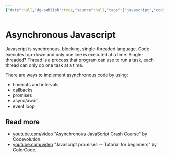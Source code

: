```yaml
---
{"date":null,"dg-publish":true,"source":null,"tags":["javascript","coding","webdev"],"title":"Asynchronous Javascript","type":"baby_note","URL":null,"permalink":"/00-fleeting-inbox/asynchronous-javascript/","dgPassFrontmatter":true}
---
```



# Asynchronous Javascript

Javascript is synchronous, blocking, single-threaded language. Code executes top-down and only one line is executed at a time.
Single-threaded? Thread is a process that program can use to run a task, each thread can only do one task at a time.

There are ways to implement asynchronous code by using:
- timeouts and intervals
- callbacks
- promises
- async/await
- event loop

## Read more

- [youtube.com/video](https://www.youtube.com/watch?v=exBgWAIeIeg) "Asynchronous JavaScript Crash Course" by Codevolution.
- [youtube.com/video](https://www.youtube.com/watch?v=TnhCX0KkPqs) "Javascript promises -- Tutorial for beginners" by ColorCode.
